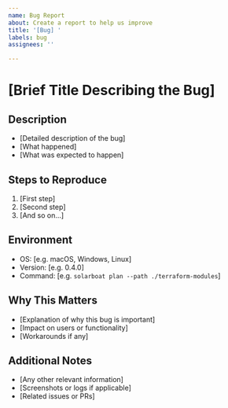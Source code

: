 ```yaml
---
name: Bug Report
about: Create a report to help us improve
title: '[Bug] '
labels: bug
assignees: ''

---
```


# [Brief Title Describing the Bug]

## Description
- [Detailed description of the bug]
- [What happened]
- [What was expected to happen]

## Steps to Reproduce
1. [First step]
2. [Second step]
3. [And so on...]

## Environment
- OS: [e.g. macOS, Windows, Linux]
- Version: [e.g. 0.4.0]
- Command: [e.g. `solarboat plan --path ./terraform-modules`]

## Why This Matters
- [Explanation of why this bug is important]
- [Impact on users or functionality]
- [Workarounds if any]

## Additional Notes
- [Any other relevant information]
- [Screenshots or logs if applicable]
- [Related issues or PRs]
